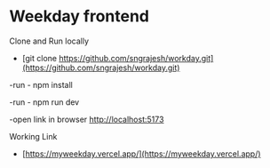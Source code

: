 # Weekday frontend 

Clone and Run locally

- [git clone https://github.com/sngrajesh/workday.git](https://github.com/sngrajesh/workday.git) 

-run - npm install

-run - npm run dev

-open link in browser [http://localhost:5173](http://localhost:5173/)  


Working Link

- [https://myweekday.vercel.app/](https://myweekday.vercel.app/) 
